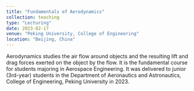 ```yaml
---
title: "Fundamentals of Aerodynamics"
collection: teaching
type: "Lecturing"
date: 2023-02-17
venue: "Peking University, College of Engineering"
location: "Beijing, China"
---
```


Aerodynamics studies the air flow around objects and the resulting lift and
drag forces exerted on the object by the flow. It is the fundamental course
for students majoring in Aerospace Engineering. It was delivered to junior
(3rd-year) students in the Department of Aeronautics and Astronautics, College
of Engineering, Peking University in 2023.

